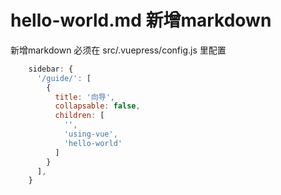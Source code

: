 # hello-world.md 新增markdown

新增markdown 必须在 src/.vuepress/config.js 里配置
``` js
    sidebar: {
      '/guide/': [
        {
          title: '向导',
          collapsable: false,
          children: [
            '',
            'using-vue',
            'hello-world'
          ]
        }
      ],
    }
```
